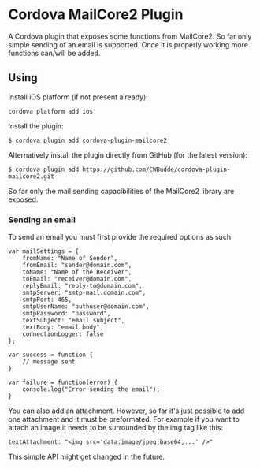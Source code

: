# Cordova MailCore2 Plugin

A Cordova plugin that exposes some functions from MailCore2. So far only simple sending of an email is supported. Once it is properly working more functions can/will be added.

## Using

Install iOS platform (if not present already):

    cordova platform add ios

Install the plugin:

    $ cordova plugin add cordova-plugin-mailcore2

Alternatively install the plugin directly from GitHub (for the latest version):

    $ cordova plugin add https://github.com/CWBudde/cordova-plugin-mailcore2.git

So far only the mail sending capacibilities of the MailCore2 library are exposed.

### Sending an email

To send an email you must first provide the required options as such

    var mailSettings = {
        fromName: "Name of Sender",
        fromEmail: "sender@domain.com",
        toName: "Name of the Receiver",
        toEmail: "receiver@domain.com",
        replyEmail: "reply-to@domain.com",
        smtpServer: "smtp-mail.domain.com",
        smtpPort: 465,
        smtpUserName: "authuser@domain.com",
        smtpPassword: "password",
        textSubject: "email subject",
        textBody: "email body",
        connectionLogger: false
    };
            
    var success = function {
	    // message sent
    }

    var failure = function(error) {
	    console.log("Error sending the email");
    }
    
You can also add an attachment. However, so far it's just possible to add one attachment and it must be preformated. For example if you want to attach an image it needs to be surrounded by the img tag like this:

    textAttachment: "<img src='data:image/jpeg;base64,...' />"

This simple API might get changed in the future.
